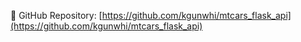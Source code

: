 🔗 GitHub Repository: [https://github.com/kgunwhi/mtcars_flask_api](https://github.com/kgunwhi/mtcars_flask_api)
